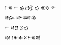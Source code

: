 <div class='block'>
<div class='line'>𒁹 𒌍 𒀸 𒌗𒃶 𒌓 𒌍𒄰 𒅆</div>
<div class='line'>𒈗 𒈥𒌅𒆠</div>
<div class='line'>𒀸 𒄑𒆪 𒊒𒌓</div>
<div class='line'>𒊭 𒁹𒀭𒉺𒉽𒈨𒌍𒋢</div>
</div>